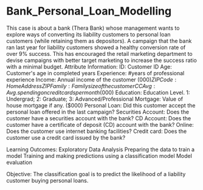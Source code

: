 # Bank_Personal_Loan_Modelling
This case is about a bank (Thera Bank) whose management wants to explore ways of converting its liability customers to personal loan customers (while retaining them as depositors). A campaign that the bank ran last year for liability customers showed a healthy conversion rate of over 9% success. This has encouraged the retail marketing department to devise campaigns with better target marketing to increase the success ratio with a minimal budget.
Attribute Information:
ID: Customer ID
Age: Customer's age in completed years
Experience: #years of professional experience
Income: Annual income of the customer ($000)
ZIP Code: Home Address ZIP
Family: Family size of the customer
CCAvg: Avg. spending on credit cards per month ($000)
Education: Education Level. 1: Undergrad; 2: Graduate; 3: Advanced/Professional
Mortgage: Value of house mortgage if any. ($000)
Personal Loan: Did this customer accept the personal loan offered in the last campaign?
Securities Account: Does the customer have a securities account with the bank?
CD Account: Does the customer have a certificate of deposit (CD) account with the bank?
Online: Does the customer use internet banking facilities?
Credit card: Does the customer use a credit card issued by the bank?
 

Learning Outcomes:
Exploratory Data Analysis
Preparing the data to train a model
Training and making predictions using a classification model
Model evaluation
 

Objective:
The classification goal is to predict the likelihood of a liability customer buying personal loans.
